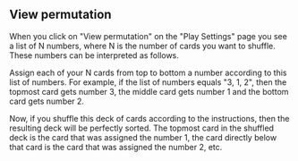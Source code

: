 ## View permutation

When you click on "View permutation" on the "Play Settings" page you see a list of N numbers, where N is the number of cards you want to shuffle. These numbers can be interpreted as follows.

Assign each of your N cards from top to bottom a number according to this list of numbers. For example, if the list of numbers equals "3, 1, 2", then the topmost card gets number 3, the middle card gets number 1 and the bottom card gets number 2.

Now, if you shuffle this deck of cards according to the instructions, then the resulting deck will be perfectly sorted. The topmost card in the shuffled deck is the card that was assigned the number 1, the card directly below that card is the card that was assigned the number 2, etc.
